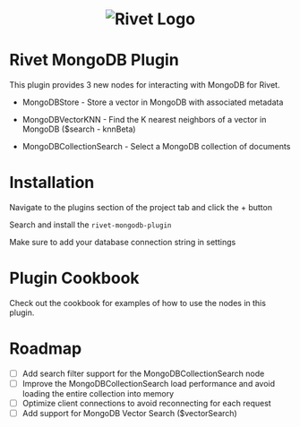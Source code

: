 <h1 align="center"><img src="https://rivet.ironcladapp.com/img/logo-banner-wide.png" alt="Rivet Logo"></h1>

# Rivet MongoDB Plugin

This plugin provides 3 new nodes for interacting with MongoDB for Rivet.

- MongoDBStore - Store a vector in MongoDB with associated metadata

- MongoDBVectorKNN - Find the K nearest neighbors of a vector in MongoDB ($search - knnBeta)

- MongoDBCollectionSearch - Select a MongoDB collection of documents


# Installation

Navigate to the plugins section of the project tab and click the + button

Search and install the `rivet-mongodb-plugin`

Make sure to add your database connection string in settings

# Plugin Cookbook

Check out the cookbook for examples of how to use the nodes in this plugin.

# Roadmap

- [ ] Add search filter support for the MongoDBCollectionSearch node
- [ ] Improve the MongoDBCollectionSearch load performance and avoid loading the entire collection into memory
- [ ] Optimize client connections to avoid reconnecting for each request
- [ ] Add support for MongoDB Vector Search ($vectorSearch)
